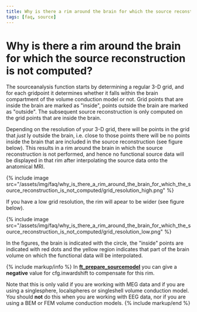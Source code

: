 ```yaml
---
title: Why is there a rim around the brain for which the source reconstruction is not computed?
tags: [faq, source]
---
```


#  Why is there a rim around the brain for which the source reconstruction is not computed?

The sourceanalysis function starts by determining a regular 3-D grid, and for each gridpoint it determines whether it falls within the brain compartment of the volume conduction model or not. Grid points that are inside the brain are marked as "inside", points outside the brain are marked as "outside". The subsequent source reconstruction is only computed on the grid points that are inside the brain.

Depending on the resolution of your 3-D grid, there will be points in the grid that *just* ly outside the brain, i.e. close to those points there will be no points inside the brain that are included in the source reconstruction (see figure below). This results in a rim around the brain in which the source reconstruction is not performed, and hence no functional source data will be displayed in that rim after interpolating the source data onto the anatomical MRI.

{% include image src="/assets/img/faq/why_is_there_a_rim_around_the_brain_for_which_the_source_reconstruction_is_not_computed/grid_resolution_high.png" %}

If you have a low grid resolution, the rim will apear to be wider (see figure below).

{% include image src="/assets/img/faq/why_is_there_a_rim_around_the_brain_for_which_the_source_reconstruction_is_not_computed/grid_resolution_low.png" %}

In the figures, the brain is indicated with the circle, the "inside" points are indicated with red dots and the yellow region indicates that part of the brain volume on which the functional data will be interpolated.

{% include markup/info %}
In **[ft_prepare_sourcemodel](/reference/ft_prepare_sourcemodel)** you can give a **negative** value for cfg.inwardshift to compensate for this rim.

Note that this is only valid if you are working with MEG data and if you are using a singlesphere, localspheres or singleshell volume conduction model. You should **not** do this when you are working with EEG data, nor if you are using a BEM or FEM volume conduction models.
{% include markup/end %}
